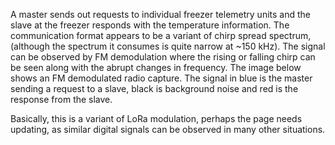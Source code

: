 A master sends out requests to individual freezer telemetry units and the slave at the freezer responds with the temperature information. The communication format appears to be a variant of chirp spread spectrum, (although the spectrum it consumes is quite narrow at ~150 kHz). The signal can be observed by FM demodulation where the rising or falling chirp can be seen along with the abrupt changes in frequency. The image below shows an FM demodulated radio capture. The signal in blue is the master sending a request to a slave, black is background noise and red is the response from the slave.

Basically, this is a variant of LoRa modulation, perhaps the page needs updating, as similar digital signals can be observed in many other situations.